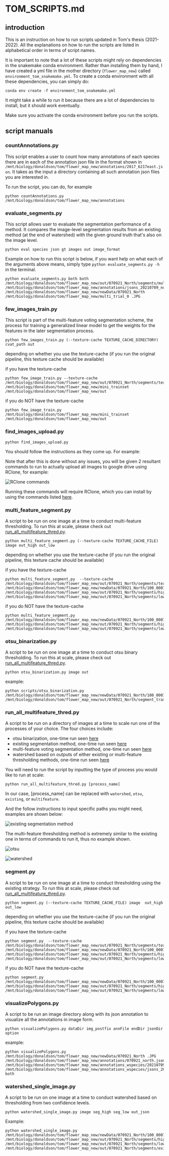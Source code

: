 # TOM_SCRIPTS.md

## introduction
This is an instruction on how to run scripts updated in Tom's thesis (2021-2022). All the explanations on how to run the scripts are listed in alphabetical order in terms of script names.

It is important to note that a lot of these scripts might rely on dependencies in the snakemake conda environment. Rather than installing them by hand, I have created a yml file in the mother directory (`flower_map_new`) called `environment_tom_snakemake.yml`. To create a conda environment with all these dependencies, you can simply do:

```
conda env create -f environment_tom_snakemake.yml
```

It might take a while to run it because there are a lot of dependencies to install, but it should work eventually.

Make sure you activate the conda environment before you run the scripts.

## script manuals

### countAnnotations.py

This script enables a user to count how many annotations of each species there are in each of the annotation json file in the format shown in `/mnt/biology/donaldson/tom/flower_map_new/annotations/2017_6217east.json`. It takes as the input a directory containing all such annotation json files you are interested in.

To run the script, you can do, for example
```
python countAnnotations.py /mnt/biology/donaldson/tom/flower_map_new/annotations
```

### evaluate_segments.py

This script allows user to evaluate the segmentation performance of a method. It compares the image-level segmentation results from an existing method (at the end of watershed) with the given ground truth that's also on the image level.

```
python eval species json gt images out image_format
```

Example on how to run this script is below, if you want help on what each of the arguments above means, simply type `python evaluate_segments.py -h` in the terminal.

```
python evaluate_segments.py both both /mnt/biology/donaldson/tom/flower_map_new/out/070921_North/segments/multi_watershed /mnt/biology/donaldson/tom/flower_map_new/annotations/jsons_20210709_north /mnt/biology/donaldson/tom/flower_map_new/newData/070921_North /mnt/biology/donaldson/tom/flower_map_new/multi_trial_0 .JPG
```


### few_images_train.py
This script is part of the multi-feature voting segmentation scheme, the process for training a generalized linear model to get the weights for the features in the later segmentation process.

```
python few_images_train.py (--texture-cache TEXTURE_CACHE_DIRECTORY) cvat_path out
```

depending on whether you use the texture-cache (if you run the original pipeline, this texture cache should be available)

if you have the texture-cache
```
python few_image_train.py --texture-cache /mnt/biology/donaldson/tom/flower_map_new/out/070921_North/segments/texture /mnt/biology/donaldson/tom/flower_map_new/mini_trainset /mnt/biology/donaldson/tom/flower_map_new/out 
```

if you do NOT have the texture-cache
```
python few_image_train.py /mnt/biology/donaldson/tom/flower_map_new/mini_trainset /mnt/biology/donaldson/tom/flower_map_new/out 
```

### find_images_upload.py 

```
python find_images_upload.py
```

You should follow the instructions as they come up. For example: 


Note that after this is done without any issues, you will be given 2 resultant commands to run to actually upload all images to google drive using RClone, for example:

![RClone commands](https://github.com/tommyfuu/flower_map_new/blob/master/scripts/exp_pics/find_images_upload.png)

Running these commands will require RClone, which you can install by using the commands listed [here](https://anaconda.org/conda-forge/rclone).


### multi_feature_segment.py

A script to be run on one image at a time to conduct multi-feature thresholding. To run this at scale, please check out [run_all_multifeature_thred.py](#runallmultifeaturethredpy).

```
python multi_feature_segment.py (--texture-cache TEXTURE_CACHE_FILE) image out_high out_low
```

depending on whether you use the texture-cache (if you run the original pipeline, this texture cache should be available)

if you have the texture-cache

```
python multi_feature_segment.py  --texture-cache /mnt/biology/donaldson/tom/flower_map_new/out/070921_North/segments/texture/100_0007_0001.npy /mnt/biology/donaldson/tom/flower_map_new/newData/070921_North/100_0007_0001.JPG /mnt/biology/donaldson/tom/flower_map_new/out/070921_North/segments/high/100_0007_0001_trial.json /mnt/biology/donaldson/tom/flower_map_new/out/070921_North/segments/low/100_0007_0001_trial.json
```

if you do NOT have the texture-cache
```
python multi_feature_segment.py  /mnt/biology/donaldson/tom/flower_map_new/newData/070921_North/100_0007_0003.JPG /mnt/biology/donaldson/tom/flower_map_new/out/070921_North/segments/high/100_0007_0003_trial.json /mnt/biology/donaldson/tom/flower_map_new/out/070921_North/segments/low/100_0007_0001_trial.json
```

### otsu_binarization.py

A script to be run on one image at a time to conduct otsu binary thresholding. To run this at scale, please check out [run_all_multifeature_thred.py](#runallmultifeaturethredpy).


```
python otsu_binarization.py image out
```

example:
```
python scripts/otsu_binarization.py /mnt/biology/donaldson/tom/flower_map_new/newData/070921_North/100_0007_0005.JPG /mnt/biology/donaldson/tom/flower_map_new/out/070921_North/segment_trash/100_0007_0005_trial.json
```
### run_all_multifeature_thred.py 

A script to be run on a directory of images at a time to scale run one of the processes of your choice. The four choices include:
- otsu binarization, one-time run seen [here](#otsubinarizationpy)
- existing segmentation method, one-time run seen [here](#segmentpy)
- multi-feature voting segmentation method, one-time run seen [here](#multifeaturesegmentpy)
- watershed based on outputs of either existing or multi-feature thresholding methods, one-time run seen [here](#watershedsingleimagepy)

You will need to run the script by inputting the type of process you would like to run at scale:

```
python run_all_multifeature_thred.py [process_name] 
```

In our case, [process_name] can be replaced with `watershed`, `otsu`, `existing`, or `multifeature`.

And the follow instructions to input specific paths you might need, examples are shown below:

![existing segmentation method](https://github.com/tommyfuu/flower_map_new/blob/master/scripts/exp_pics/existing.png)

The multi-feature thresholding method is extremely similar to the existing one in terms of commands to run it, thus no example shown.

![otsu](https://github.com/tommyfuu/flower_map_new/blob/master/scripts/exp_pics/otsu.png)

![watershed](https://github.com/tommyfuu/flower_map_new/blob/master/scripts/exp_pics/watershed.png)


### segment.py

A script to be run on one image at a time to conduct thresholding using the existing strategy. To run this at scale, please check out [run_all_multifeature_thred.py](#runallmultifeaturethredpy).


```
python segment.py (--texture-cache TEXTURE_CACHE_FILE) image  out_high out_low
```

depending on whether you use the texture-cache (if you run the original pipeline, this texture cache should be available)

if you have the texture-cache 

```
python segment.py  --texture-cache /mnt/biology/donaldson/tom/flower_map_new/out/070921_North/segments/texture/100_0007_0002.npy /mnt/biology/donaldson/tom/flower_map_new/newData/070921_North/100_0007_0002.JPG /mnt/biology/donaldson/tom/flower_map_new/out/070921_North/segments/high/100_0007_0002_trial.json /mnt/biology/donaldson/tom/flower_map_new/out/070921_North/segments/low/100_0007_0002_trial.json
```

if you do NOT have the texture-cache
```
python segment.py  /mnt/biology/donaldson/tom/flower_map_new/newData/070921_North/100_0007_0002.JPG /mnt/biology/donaldson/tom/flower_map_new/out/070921_North/segments/high/100_0007_0002_trial.json /mnt/biology/donaldson/tom/flower_map_new/out/070921_North/segments/low/100_0007_0002_trial.json```
```

### visualizePolygons.py

A script to be run an image directory along with its json annotation to visualize all the annotations in image form.

```
python visualizePolygons.py dataDir img_postfix annFile endDir jsonDir option
```
example:
```
python visualizePolygons.py /mnt/biology/donaldson/tom/flower_map_new/newData/070921_North .JPG /mnt/biology/donaldson/tom/flower_map_new/annotations/070921_north.json /mnt/biology/donaldson/tom/flower_map_new/annotations_wspecies/20210709north_annotated /mnt/biology/donaldson/tom/flower_map_new/annotations_wspecies/jsons_20210709_north both
```

### watershed_single_image.py

A script to be run on one image at a time to conduct watershed based on thresholding from two confidence levels.


```
python watershed_single_image.py image seg_high seg_low out_json
```

Example:


```
python watershed_single_image.py /mnt/biology/donaldson/tom/flower_map_new/newData/070921_North/100_0007_0002.JPG /mnt/biology/donaldson/tom/flower_map_new/out/070921_North/segments/high/100_0007_0002.json /mnt/biology/donaldson/tom/flower_map_new/out/070921_North/segments/low/100_0007_0002.json /mnt/biology/donaldson/tom/flower_map_new/out/070921_North/segments/existing_watershed/100_0007_0002.json

```

